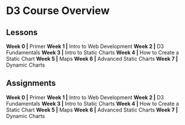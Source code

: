 # D3 Course Overview

## Lessons

**Week 0 |** Primer
**Week 1 |** Intro to Web Development
**Week 2 |** D3 Fundamentals
**Week 3 |** Intro to Static Charts
**Week 4 |** How to Create a Static Chart
**Week 5 |** Maps
**Week 6 |** Advanced Static Charts
**Week 7 |** Dynamic Charts

## Assignments

**Week 0 |** Primer
**Week 1 |** Intro to Web Development
**Week 2 |** D3 Fundamentals
**Week 3 |** Intro to Static Charts
**Week 4 |** How to Create a Static Chart
**Week 5 |** Maps
**Week 6 |** Advanced Static Charts
**Week 7 |** Dynamic Charts
